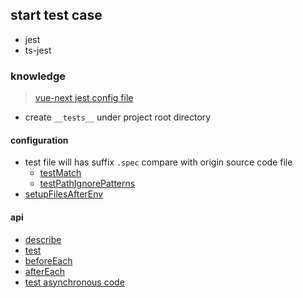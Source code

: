 ## start test case

* jest
* ts-jest

### knowledge

> [vue-next jest config file](https://github.com/vuejs/vue-next/blob/master/jest.config.js)

* create `__tests__` under project root directory

#### configuration

* test file will has suffix `.spec` compare with origin source code file
  * [testMatch](https://jestjs.io/docs/configuration#testmatch-arraystring)
  * [testPathIgnorePatterns](https://jestjs.io/docs/configuration#testpathignorepatterns-arraystring)
* [setupFilesAfterEnv](https://jestjs.io/docs/configuration#setupfilesafterenv-array)

#### api

* [describe](https://jestjs.io/docs/api#describename-fn)
* [test](https://jestjs.io/docs/api#testname-fn-timeout)
* [beforeEach](https://jestjs.io/docs/api#beforeeachfn-timeout)
* [afterEach](https://jestjs.io/docs/api#aftereachfn-timeout)
* [test asynchronous code](https://jestjs.io/docs/asynchronous#callbacks)
